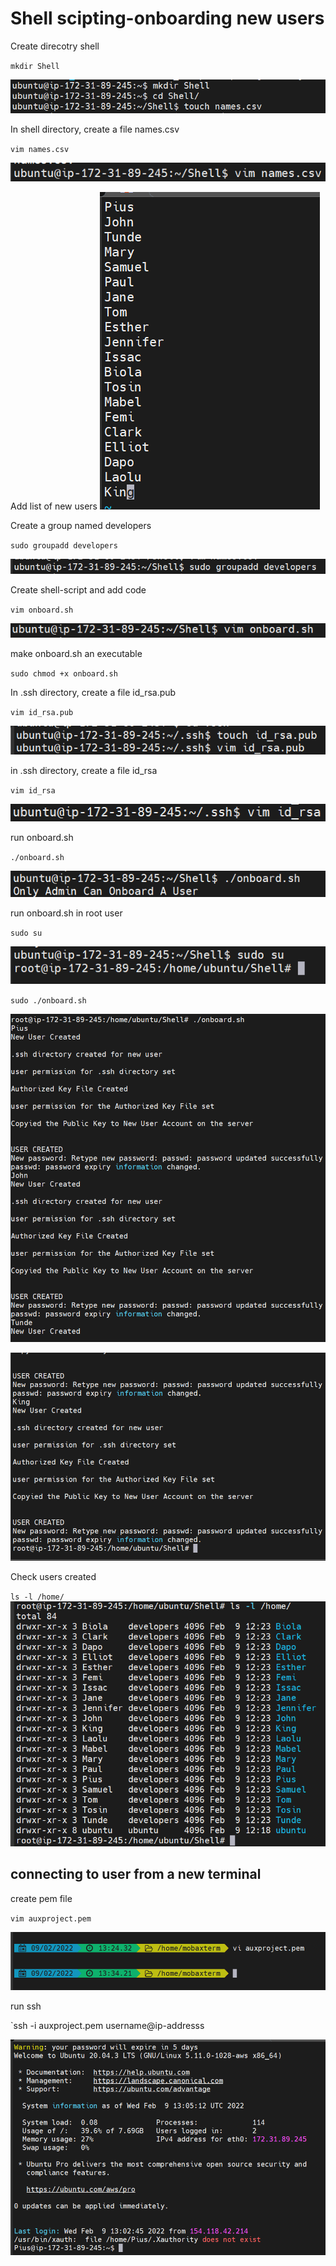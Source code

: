 # Shell scipting-onboarding new users

Create direcotry shell

`mkdir Shell`

![](images/1.png)

In shell directory, create a file names.csv 

`vim names.csv`

![](images/2.png)

Add list of new users
![](images/3.png)

Create a group named developers

`sudo groupadd developers`

![](images/4.png)

Create shell-script and add code

`vim onboard.sh`

![](images/5.png)

make onboard.sh an executable 

`sudo chmod +x onboard.sh`

In .ssh directory, create a file id_rsa.pub

`vim id_rsa.pub`

![](images/6.png)

in .ssh directory, create a file id_rsa

`vim id_rsa`

![](images/7.png)

run onboard.sh 

`./onboard.sh`

![](images/8.png)

run onboard.sh in root user

`sudo su`

![](images/9.png)

`sudo ./onboard.sh`

![](images/10.png)

![](images/11.png)

Check users created

`ls -l /home/  `
![](images/12.png)

## connecting to user from a new terminal

create pem file

`vim auxproject.pem`

![](images/15.png)

run ssh

`ssh -i auxproject.pem username@ip-addresss

![](images/17.png)